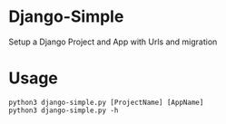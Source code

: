 # Django-Simple

Setup a Django Project and App with Urls and migration

# Usage

    python3 django-simple.py [ProjectName] [AppName]
    python3 django-simple.py -h  
